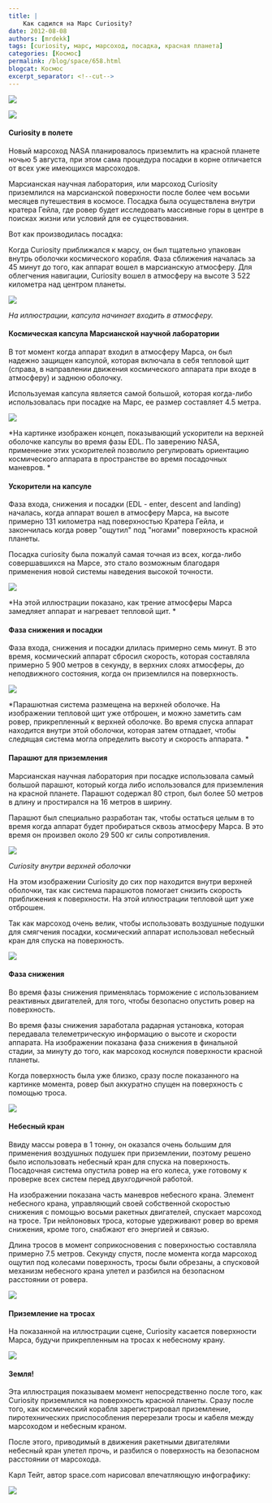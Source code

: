 ```yaml
---
title: |
    Как садился на Марс Curiosity?
date: 2012-08-08
authors: [mrdekk]
tags: [curiosity, марс, марсоход, посадка, красная планета]
categories: [Космос]
permalink: /blog/space/658.html
blogcat: Космос
excerpt_separator: <!--cut-->
---
```



![](http://itw66.ru/uploads/images/00/00/01/2012/08/08/77f258.jpg)


<!--cut-->


![](http://itw66.ru/uploads/images/00/00/01/2012/08/08/5bac50.jpg)


#### Curiosity в полете


Новый марсоход NASA планировалось приземлить на красной планете ночью 5 августа, при этом сама процедура посадки в корне отличается от всех уже имеющихся марсоходов.

Марсианская научная лаборатория, или марсоход Curiosity приземлился на марсианской поверхности после более чем восьми месяцев путешествия в космосе. Посадка была осуществлена внутри кратера Гейла, где ровер будет исследовать массивные горы в центре в поисках жизни или условий для ее существования. 

Вот как производилась посадка:

Когда Curiosity приближался к марсу, он был тщательно упакован внутрь оболочки космического корабля. Фаза сближения началась за 45 минут до того, как аппарат вошел в марсианскую атмосферу. Для облегчения навигации, Curiosity вошел в атмосферу на высоте 3 522 километра над центром планеты.


![](http://itw66.ru/uploads/images/00/00/01/2012/08/08/b8a39c.jpg)

*На иллюстрации, капсула начинает входить в атмосферу.*

#### Космическая капсула Марсианской научной лаборатории


В тот момент когда аппарат входил в атмосферу Марса, он был надежно защищен капсулой, которая включала в себя тепловой щит (справа, в направлении движения космического аппарата при входе в атмосферу) и заднюю оболочку.

Используемая капсула является самой большой, которая когда-либо использовалась при посадке на Марс, ее размер составляет 4.5 метра.


![](http://itw66.ru/uploads/images/00/00/01/2012/08/08/f9f26b.jpg)

*На картинке изображен концеп, показывающий ускорители на верхней оболочке капсулы во время фазы EDL. По заверению NASA, применение этих ускорителей позволило регулировать ориентацию космического аппарата в пространстве во время посадочных маневров.
*

#### Ускорители на капсуле


Фаза входа, снижения и посадки (EDL - enter, descent and landing) началась, когда аппарат вошел в атмосферу Марса, на высоте примерно 131 километра над поверхностью Кратера Гейла, и закончилась когда ровер "ощутил" под "ногами" поверхность красной планеты.

Посадка curiosity была пожалуй самая точная из всех, когда-либо совершавшихся на Марсе, это стало возможным благодаря применения новой системы наведения высокой точности.


![](http://itw66.ru/uploads/images/00/00/01/2012/08/08/1ccea2.jpg)

*На этой иллюстрации показано, как трение атмосферы Марса замедляет аппарат и нагревает тепловой щит.
*

#### Фаза снижения и посадки


Фаза входа, снижения и посадки длилась примерно семь минут. В это время, космический аппарат сбросил скорость, которая составляла примерно 5 900 метров в секунду, в верхних слоях атмосферы, до неподвижного состояния, когда он приземлился на поверхность.


![](http://itw66.ru/uploads/images/00/00/01/2012/08/08/8dacf2.jpg)

*Парашютная система размещена на верхней оболочке. На изображении тепловой щит уже отброшен, и можно заметить сам ровер, прикрепленный к верхней оболочке. Во время спуска аппарат находится внутри этой оболочки, которая затем отпадает, чтобы следящая система могла определить высоту и скорость аппарата.
*

#### Парашют для приземления


Марсианская научная лаборатория при посадке использовала самый большой парашют, который когда либо использовался для приземления на красной планете. Парашют содержал 80 строп, был более 50 метров в длину и простирался на 16 метров в ширину.

Парашют был специально разработан так, чтобы остаться целым в то время когда аппарат будет пробираться сквозь атмосферу Марса. В это время он произвел около 29 500 кг силы сопротивления.


![](http://itw66.ru/uploads/images/00/00/01/2012/08/08/6a1d0c.jpg)


*Curiosity внутри верхней оболочки*

На этом изображении Curiosity до сих пор находится внутри верхней оболочки, так как система парашютов помогает снизить скорость приближения к поверхности. На этой иллюстрации тепловой щит уже отброшен.

Так как марсоход очень велик, чтобы использовать воздушные подушки для смягчения посадки, космический аппарат использовал небесный кран для спуска на поверхность.


![](http://itw66.ru/uploads/images/00/00/01/2012/08/08/f4824d.jpg)


#### Фаза снижения


Во время фазы снижения применялась торможение с использованием реактивных двигателей, для того, чтобы безопасно опустить ровер на поверхность.

Во время фазы снижения заработала радарная установка, которая передавала телеметрическую информацию о высоте и скорости аппарата. На изображении показана фаза снижения в финальной стадии, за минуту до того, как марсоход коснулся поверхности красной планеты.

Когда поверхность была уже близко, сразу после показанного на картинке момента, ровер был аккуратно спущен на поверхность с помощью троса.


![](http://itw66.ru/uploads/images/00/00/01/2012/08/08/d473ca.jpg)


#### Небесный кран


Ввиду массы ровера в 1 тонну, он оказался очень большим для применения воздушных подушек при приземлении, поэтому решено было использовать небесный кран для спуска на поверхность. Посадочная система опустила ровер на его колеса, уже готовому к проверке всех систем перед двухгодичной работой.

На изображении показана часть маневров небесного крана. Элемент небесного крана, управляющий своей собственной скоростью снижения с помощью восьми ракетных двигателей, спускает марсоход на тросе. Три нейлоновых троса, которые удерживают ровер во время снижения, кроме того, снабжают его энергией и связью.

Длина тросов в момент соприкосновения с поверхностью составляла примерно 7.5 метров. Секунду спустя, после момента когда марсоход ощутил под колесами поверхность, тросы были обрезаны, а спусковой механизм небесного крана улетел и разбился на безопасном расстоянии от ровера.


![](http://itw66.ru/uploads/images/00/00/01/2012/08/08/54c3b7.jpg)


#### Приземление на тросах


На показанной на иллюстрации сцене, Curiosity касается поверхности Марса, будучи прикрепленным на тросах к небесному крану.


![](http://itw66.ru/uploads/images/00/00/01/2012/08/08/a5f3f2.jpg)


#### Земля!


Эта иллюстрация показываем момент непосредственно после того, как Curiosity приземлился на поверхность красной планеты. Сразу после того, как космический корабля зарегистрировал приземление, пиротехнических приспособления перерезали тросы и кабеля между марсоходом и небесным краном.

После этого, приводимый в движения ракетными двигателями небесный кран улетел прочь, и разбился о поверхность на безопасном расстоянии от марсохода.

Карл Тейт, автор space.com нарисовал впечатляющую инфографику:


![](http://itw66.ru/uploads/images/00/00/01/2012/08/08/77a1dd.jpg)

